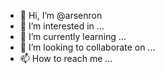 - 👋 Hi, I’m @arsenron
- 👀 I’m interested in ...
- 🌱 I’m currently learning ...
- 💞️ I’m looking to collaborate on ...
- 📫 How to reach me ...

<!---
arsenron/arsenron is a ✨ special ✨ repository because its `README.md` (this file) appears on your GitHub profile.
You can click the Preview link to take a look at your changes.
--->
